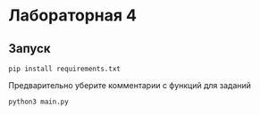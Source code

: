 # Лабораторная 4

## Запуск

```
pip install requirements.txt
```

Предварительно уберите комментарии с функций для заданий

```
python3 main.py
```
